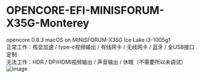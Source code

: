 # OPENCORE-EFI-MINISFORUM-X35G-Monterey
 opencore 0.8.3 macOS on MINISFORUM-X35G Ice Lake i3-1005g1  
 正常工作：核显加速 / type-c视频输出 / 有线网卡 / 无线网卡 / 蓝牙 / 全USB接口定制  
 无法工作：HDR / DP/HDMI视频输出 / 声音输出 / 休眠（不需要所以未调试）  
![image](https://user-images.githubusercontent.com/53371423/183611972-17c96772-bec5-4c2b-8034-a7cce79ed3c0.png)
